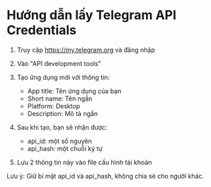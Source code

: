 # Hướng dẫn lấy Telegram API Credentials

1. Truy cập https://my.telegram.org và đăng nhập
2. Vào "API development tools"
3. Tạo ứng dụng mới với thông tin:
   - App title: Tên ứng dụng của bạn
   - Short name: Tên ngắn
   - Platform: Desktop
   - Description: Mô tả ngắn

4. Sau khi tạo, bạn sẽ nhận được:
   - api_id: một số nguyên
   - api_hash: một chuỗi ký tự

5. Lưu 2 thông tin này vào file cấu hình tài khoản

Lưu ý: Giữ bí mật api_id và api_hash, không chia sẻ cho người khác. 